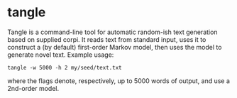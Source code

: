 tangle
======
Tangle is a command-line tool for automatic random-ish text generation based on supplied corpi. It reads text from standard input, uses it to construct a (by default) first-order Markov model, then uses the model to generate novel text. Example usage:

```shell
tangle -w 5000 -h 2 my/seed/text.txt
```
where the flags denote, respectively, up to 5000 words of output, and use a 2nd-order model.

